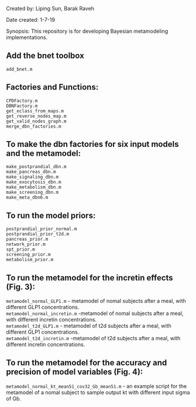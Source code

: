 Created by: 
Liping Sun, Barak Raveh

Date created: 
1-7-19

Synopsis:
This repository is for developing Bayesian metamodeling implementations. 

## Add the bnet toolbox
`add_bnet.m`

## Factories and Functions:
`CPDFactory.m`  
`DBNFactory.m`  
`get_eclass_from_maps.m`  
`get_reverse_nodes_map.m`  
`get_valid_nodes_graph.m`  
`merge_dbn_factories.m`  

## To make the dbn factories for six input models and the metamodel:
`make_postprandial_dbn.m`  
`make_pancreas_dbn.m`  
`make_signaling_dbn.m`   
`make_exocytosis_dbn.m`   
`make_metabolism_dbn.m`  
`make_screening_dbn.m`   
`make_meta_dbn6.m`  

## To run the model priors:
`postprandial_prior_normal.m`  
`postprandial_prior_t2d.m`   
`pancreas_prior.m`   
`network_prior.m`   
`spt_prior.m`  
`screening_prior.m`  
`metabolism_prior.m`   

## To run the metamodel for the incretin effects (Fig. 3):
`metamodel_normal_GLP1.m`  - metamodel of nomal subjects after a meal,
with different GLP1 concentrations.   
`metamodel_normal_incretin.m` -metamodel of nomal subjects after a
meal, with different incretin concentrations.   
`metamodel_t2d_GLP1.m`  - metamodel of t2d subjects after a meal,
with different GLP1 concentrations.   
`metamodel_t2d_incretin.m` -metamodel of t2d subjects after a meal,
with different incretin concentrations.   

## To run the metamodel for the accuracy and precision of model variables (Fig. 4):
`metamodel_normal_kt_mean51_cov32_Gb_mean51.m` - an example script for
the metamodel of a nomal subject to sample output kt with different
input sigma of Gb.   
